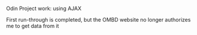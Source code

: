 Odin Project work: using AJAX

First run-through is completed, but the OMBD website no longer authorizes me to get data from it
